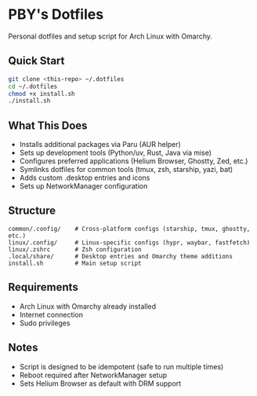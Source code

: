 # PBY's Dotfiles

Personal dotfiles and setup script for Arch Linux with Omarchy.

## Quick Start

```bash
git clone <this-repo> ~/.dotfiles
cd ~/.dotfiles
chmod +x install.sh
./install.sh
```

## What This Does

- Installs additional packages via Paru (AUR helper)
- Sets up development tools (Python/uv, Rust, Java via mise)
- Configures preferred applications (Helium Browser, Ghostty, Zed, etc.)
- Symlinks dotfiles for common tools (tmux, zsh, starship, yazi, bat)
- Adds custom .desktop entries and icons
- Sets up NetworkManager configuration

## Structure

```
common/.config/    # Cross-platform configs (starship, tmux, ghostty, etc.)
linux/.config/     # Linux-specific configs (hypr, waybar, fastfetch)
linux/.zshrc       # Zsh configuration
.local/share/      # Desktop entries and Omarchy theme additions
install.sh         # Main setup script
```

## Requirements

- Arch Linux with Omarchy already installed
- Internet connection
- Sudo privileges

## Notes

- Script is designed to be idempotent (safe to run multiple times)
- Reboot required after NetworkManager setup
- Sets Helium Browser as default with DRM support